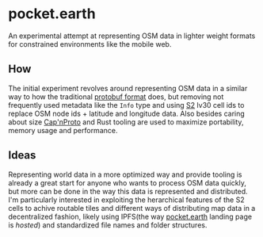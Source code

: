 # pocket.earth

An experimental attempt at representing OSM data in lighter weight formats for constrained environments like the mobile web.

## How
The initial experiment revolves around representing OSM data in a similar way to how the traditional [protobuf format](https://wiki.openstreetmap.org/wiki/PBF_Format) does, but removing not frequently used metadata like the `Info` type and using [S2](https://s2geometry.io/) lv30 cell ids to replace OSM node ids + latitude and longitude data. Also besides caring about size [Cap'nProto](https://capnproto.org/) and Rust tooling are used to maximize portability, memory usage and performance.

## Ideas
Representing world data in a more optimized way and provide tooling is already a great start for anyone who wants to process OSM data quickly, but more can be done in the way this data is represented and distributed. I'm particularly interested in exploiting the herarchical features of the S2 cells to achive routable tiles and different ways of distributing map data in a decentralized fashion, likely using IPFS(the way [pocket.earth](https://pocket.earth) landing page is _hosted_) and standardized file names and folder structures.
